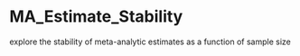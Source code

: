 # MA_Estimate_Stability
explore the stability of meta-analytic estimates as a function of sample size
